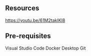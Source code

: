 ## Resources

https://youtu.be/61M2takIKl8

## Pre-requisites

Visual Studio Code
Docker Desktop
Git
